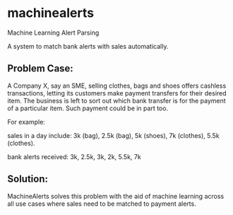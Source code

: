 # machinealerts
Machine Learning Alert Parsing

A system to match bank alerts with sales automatically.

## Problem Case:
A Company X, say an SME, selling clothes, bags and shoes offers cashless transactions, letting its customers make payment transfers for their desired item.
The business is left to sort out which bank transfer is for the payment of a particular item. Such payment could be in part too.

For example:

sales in a day include: 3k (bag), 2.5k (bag), 5k (shoes), 7k (clothes), 5.5k (clothes).

bank alerts received: 3k, 2.5k, 3k, 2k, 5.5k, 7k

## Solution:
MachineAlerts solves this problem with the aid of machine learning across all use cases where sales need to be matched to payment alerts.


